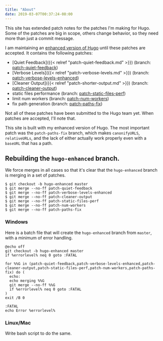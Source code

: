```yaml
---
title: "About"
date: 2019-03-07T00:37:24-08:00
---
```


This site has extended patch notes for the patches I'm making for Hugo.
Some of the patches are big in scope, others change behavior, so they
need more than just a commit message.

I am maintaining an [enhanced version of Hugo][] until these patches are
accepted. It contains the following patches:

- [Quiet Feedback]({{< relref "patch-quiet-feedback.md" >}}) (branch: [patch-quiet-feedback][])
- [Verbose Levels]({{< relref "patch-verbose-levels.md" >}}) (branch: [patch-verbose-levels-enhanced][])
- [Cleaner Output]({{< relref "patch-shorter-output.md" >}}) (branch: [patch-cleaner-output][])
- static files performance (branch: [patch-static-files-perf][])
- limit num workers (branch: [patch-num-workers][])
- fix path generation (branch: [patch-paths-fix][])

[enhanced version of Hugo]: https://github.com/neurocline/hugo/commit/baa858e8f77fdfe6080d6f11820602e5f9ae2086

[patch-quiet-feedback]: https://github.com/neurocline/hugo/commit/1e53050aa750cf9f4fb0136aa1b2a4c412772d8f
[patch-verbose-levels-enhanced]: https://github.com/neurocline/hugo/commit/e0f974139e4d01b00e60ff76547fbf24016b4d6e
[patch-cleaner-output]: https://github.com/neurocline/hugo/commit/56cf4436d6749a199000c478c9f724f1873765bd
[patch-static-files-perf]: https://github.com/neurocline/hugo/commit/e42b84528093d1110094ce45c3f3b0b03ca10bba
[patch-num-workers]: https://github.com/neurocline/hugo/commit/7fa800cf63c2d586fe4c5a6f5c7aa3d7696f2405
[patch-paths-fix]: https://github.com/neurocline/hugo/commit/206199a5db88f3936f05e66aa4d7c12ccd383562

Not all of these patches have been submitted to the Hugo team yet. When patches are accepted,
I'll note that.

This site is built with my enhanced version of Hugo. The most important patch was the
`patch-paths-fix` branch, which makes `canonifyURLS`, `relativeURLs`, and the lack of either
actually work properly even with a `baseURL` that has a path.

## Rebuilding the `hugo-enhanced` branch.

We force merges in all cases so that it's clear that the `hugo-enhanced`
branch is merging in a set of patches.

```
$ git checkout -b hugo-enhanced master
$ git merge --no-ff patch-quiet-feedback
$ git merge --no-ff patch-verbose-levels-enhanced
$ git merge --no-ff patch-cleaner-output
$ git merge --no-ff patch-static-files-perf
$ git merge --no-ff patch-num-workers
$ git merge --no-ff patch-paths-fix
```

### Windows

Here is a batch file that will create the `hugo-enhanced` branch from `master`, with a minimum
of error handling.

```
@echo off
git checkout -b hugo-enhanced master
if %errorlevel% neq 0 goto :FATAL

for %%G in (patch-quiet-feedback,patch-verbose-levels-enhanced,patch-cleaner-output,patch-static-files-perf,patch-num-workers,patch-paths-fix) do (
  echo:
  echo merging %%G
  git merge --no-ff %%G
  if %errorlevel% neq 0 goto :FATAL
)
exit /B 0

:FATAL
echo Error %errorlevel%
```

### Linux/Mac

Write bash script to do the same.
